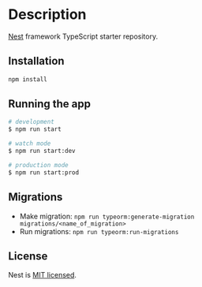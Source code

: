 # Description

[Nest](https://github.com/nestjs/nest) framework TypeScript starter repository.

## Installation

```bash
npm install
```

## Running the app

```bash
# development
$ npm run start

# watch mode
$ npm run start:dev

# production mode
$ npm run start:prod
```

## Migrations

- Make migration: `npm run typeorm:generate-migration migrations/<name_of_migration>`
- Run migrations: `npm run typeorm:run-migrations`

## License

Nest is [MIT licensed](LICENSE).
